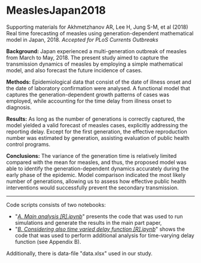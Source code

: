# MeaslesJapan2018

Supporting materials for Akhmetzhanov AR, Lee H, Jung S-M, et al (2018) Real time forecasting of measles using generation-dependent mathematical model in Japan, 2018. *Accepted for PLoS Currents Outbreaks*

**Background:** Japan experienced a multi-generation outbreak of measles from March to May, 2018. The present study aimed to capture the transmission dynamics of measles by employing a simple mathematical model, and also forecast the future incidence of cases. 

**Methods:** Epidemiological data that consist of the date of illness onset and the date of laboratory confirmation were analysed. A functional model that captures the generation-dependent growth patterns of cases was employed, while accounting for the time delay from illness onset to diagnosis. 

**Results:** As long as the number of generations is correctly captured, the model yielded a valid forecast of measles cases, explicitly addressing the reporting delay. Except for the first generation, the effective reproduction number was estimated by generation, assisting evaluation of public health control programs. 

**Conclusions:** The variance of the generation time is relatively limited compared with the mean for measles, and thus, the proposed model was able to identify the generation-dependent dynamics accurately during the early phase of the epidemic. Model comparison indicated the most likely number of generations, allowing us to assess how effective public health interventions would successfully prevent the secondary transmission.

---

Code scripts consists of two notebooks:
* "[*A. Main analysis [R].ipynb*](A._Main_analysis_[R].ipynb)" presents the code that was used to run simulations and generate the results in the main part paper,
* "[*B. Considering also time varied delay function [R].ipynb*](B._Considering_also_time_varied_delay_function_[R].ipynb)" shows the code that was used to perform additional analysis for time-varying delay function (see Appendix B).

Additionally, there is data-file "data.xlsx" used in our study.
